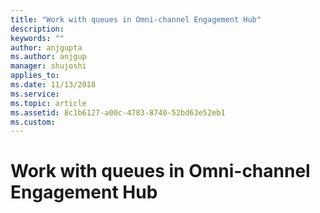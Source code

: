 ```yaml
---
title: "Work with queues in Omni-channel Engagement Hub"
description: 
keywords: ""
author: anjgupta
ms.author: anjgup
manager: shujoshi
applies_to: 
ms.date: 11/13/2018
ms.service: 
ms.topic: article
ms.assetid: 8c1b6127-a00c-4783-8740-52bd63e52eb1
ms.custom: 
---
```


# Work with queues in Omni-channel Engagement Hub